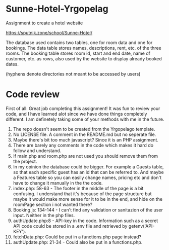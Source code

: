# Sunne-Hotel-Yrgopelag
Assignment to create a hotel website

https://sputnik.zone/school/Sunne-Hotel/

The database used contains two tables, one for room data and one for bookings. The data table stores names, descriptions, rent, etc. of the three rooms. The booking table stores room id, start and end date, name of customer, etc. as rows, also used by the website to display already booked dates.

(hyphens denote directories not meant to be accessed by users)

# Code review
First of all: Great job completing this assignment! It was fun to review your code, and I have learned alot since we have done things completely different. I am definetely taking some of your methods with me in the future.

1. The repo doesn't seem to be created from the Yrgopelago template.
2. No LICENSE file. A comment in the README.md but no seperate file.
3. Maybe there's bit too much javascript? Since it is an PHP assignment.
4. There are barely any comments in the code which makes it hard do follow and understand.
5. If main.php and room.php are not used you should remove them from the project.
6. In my opinion the database could be bigger. For example a Guests table, so that each specific guest has an id that can be referred to. And maybe a Features table so you can easily change names, pricing etc and don't have to change it manually in the the code.
7. index.php: 58-63 -  The footer in the middle of the page is a bit confusing. I understand that it's because of the page structure but maybe it would make more sense for it to be in the end, and hide on the roomPage section i not wanted there?
8. Booking.js: 134-144 - I can't find any validation or sanitazion of the user input. Neither in the php files.
9. authUpdate.php:8 - API-key in the code. Information such as a secret API code could be stored in a .env file and retrieved by getenv('API-KEY').
10. fetchData.php: Could be put in a functions.php page instead?
11. authUpdate.php: 21-34 - Could also be put in a functions.php.



